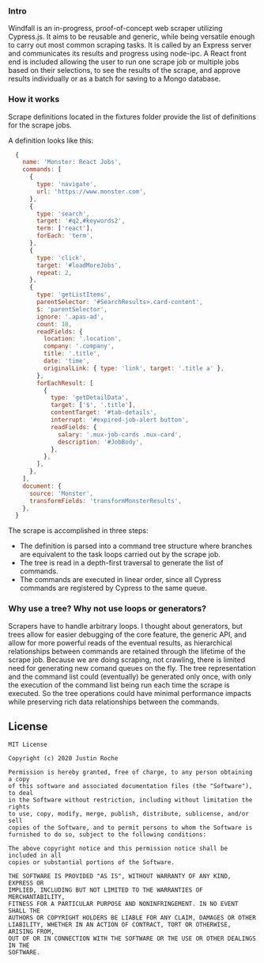 ### **Intro**

Windfall is an in-progress, proof-of-concept web scraper utilizing Cypress.js. It aims to be reusable and generic, while being versatile enough to carry out most common scraping tasks. It is called by an Express server and communicates its results and progress using node-ipc. A React front end is included allowing the user to run one scrape job or multiple jobs based on their selections, to see the results of the scrape, and approve results individually or as a batch for saving to a Mongo database.

### **How it works**

Scrape definitions located in the fixtures folder provide the list of definitions for the scrape jobs.

A definition looks like this:

```js
  {
    name: 'Monster: React Jobs',
    commands: [
      {
        type: 'navigate',
        url: 'https://www.monster.com',
      },
      {
        type: 'search',
        target: '#q2,#keywords2',
        term: ['react'],
        forEach: 'term',
      },
      {
        type: 'click',
        target: '#loadMoreJobs',
        repeat: 2,
      },
      {
        type: 'getListItems',
        parentSelector: '#SearchResults>.card-content',
        $: 'parentSelector',
        ignore: '.apas-ad',
        count: 10,
        readFields: {
          location: '.location',
          company: '.company',
          title: '.title',
          date: 'time',
          originalLink: { type: 'link', target: '.title a' },
        },
        forEachResult: [
          {
            type: 'getDetailData',
            target: ['$', '.title'],
            contentTarget: '#tab-details',
            interrupt: '#expired-job-alert button',
            readFields: {
              salary: '.mux-job-cards .mux-card',
              description: '#JobBody',
            },
          },
        ],
      },
    ],
    document: {
      source: 'Monster',
      transformFields: 'transformMonsterResults',
    },
  }

```

The scrape is accomplished in three steps:

- The definition is parsed into a command tree structure where branches are equivalent to the task loops carried out by the scrape job.
- The tree is read in a depth-first traversal to generate the list of commands.
- The commands are executed in linear order, since all Cypress commands are registered by Cypress to the same queue.

### **Why use a tree? Why not use loops or generators?**

Scrapers have to handle arbitrary loops. I thought about generators, but trees allow for easier debugging of the core feature, the generic API, and allow for more powerful reads of the eventual results, as hierarchical relationships between commands are retained through the lifetime of the scrape job. Because we are doing scraping, not crawling, there is limited need for generating new comand queues on the fly. The tree representation and the command list could (eventually) be generated only once, with only the execution of the command list being run each time the scrape is executed. So the tree operations could have minimal performance impacts while preserving rich data relationships between the commands.

## License

    MIT License

    Copyright (c) 2020 Justin Roche

    Permission is hereby granted, free of charge, to any person obtaining a copy
    of this software and associated documentation files (the "Software"), to deal
    in the Software without restriction, including without limitation the rights
    to use, copy, modify, merge, publish, distribute, sublicense, and/or sell
    copies of the Software, and to permit persons to whom the Software is
    furnished to do so, subject to the following conditions:

    The above copyright notice and this permission notice shall be included in all
    copies or substantial portions of the Software.

    THE SOFTWARE IS PROVIDED "AS IS", WITHOUT WARRANTY OF ANY KIND, EXPRESS OR
    IMPLIED, INCLUDING BUT NOT LIMITED TO THE WARRANTIES OF MERCHANTABILITY,
    FITNESS FOR A PARTICULAR PURPOSE AND NONINFRINGEMENT. IN NO EVENT SHALL THE
    AUTHORS OR COPYRIGHT HOLDERS BE LIABLE FOR ANY CLAIM, DAMAGES OR OTHER
    LIABILITY, WHETHER IN AN ACTION OF CONTRACT, TORT OR OTHERWISE, ARISING FROM,
    OUT OF OR IN CONNECTION WITH THE SOFTWARE OR THE USE OR OTHER DEALINGS IN THE
    SOFTWARE.

